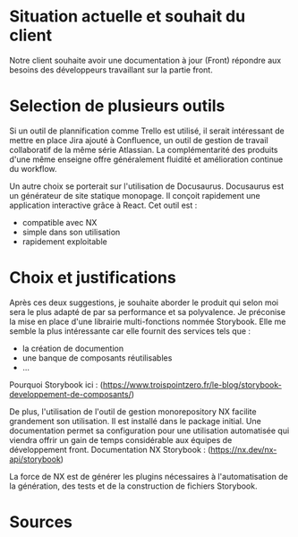 # Situation actuelle et souhait du client

Notre client souhaite avoir une documentation à jour (Front) répondre aux besoins des développeurs travaillant sur la partie front.

# Selection de plusieurs outils

Si un outil de plannification comme Trello est utilisé, il serait intéressant de mettre en place Jira ajouté à Confluence, un outil de gestion de travail collaboratif de la même série Atlassian.
La complémentarité des produits d'une même enseigne offre généralement fluidité et amélioration continue du workflow.

Un autre choix se porterait sur l'utilisation de Docusaurus. 
Docusaurus est un générateur de site statique monopage. Il conçoit rapidement une application interactive grâce à React. Cet outil est :
- compatible avec NX
- simple dans son utilisation
- rapidement exploitable

 # Choix et justifications
Après ces deux suggestions, je souhaite aborder le produit qui selon moi sera le plus adapté de par sa performance et sa polyvalence.
Je préconise la mise en place d'une librairie multi-fonctions nommée Storybook. Elle me semble la plus intéressante car elle fournit des services tels que :
- la création de documention
- une banque de composants réutilisables
- ...
  
Pourquoi Storybook ici : (https://www.troispointzero.fr/le-blog/storybook-developpement-de-composants/)

De plus, l'utilisation de l'outil de gestion monorepository NX facilite grandement son utilisation.
Il est installé dans le package initial. Une documentation permet sa configuration pour une utilisation automatisée qui viendra offrir un gain de temps considérable aux équipes de développement front.
Documentation NX Storybook : (https://nx.dev/nx-api/storybook)

La force de NX est de générer les plugins nécessaires à l'automatisation de la génération, des tests et de la construction de fichiers Storybook.

# Sources
